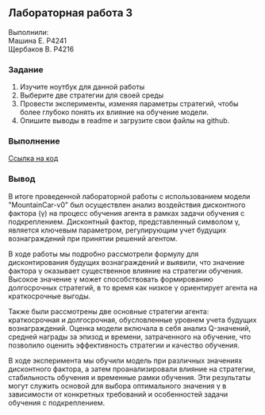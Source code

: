 ## Лабораторная работа 3

Выполнили: <br>
Машина Е. P4241 <br>
Щербаков В. P4216

### Задание

1. Изучите ноутбук для данной работы
2. Выберите две стратегии для своей среды
3. Провести эксперименты, изменяя параметры стратегий, 
чтобы более глубоко понять их влияние на обучение 
модели.
4. Опишите выводы в readme и загрузите свои файлы на 
github.

### Выполнение
[Ссылка на код](./RL3_MountainCar.ipynb)

### Вывод
В итоге проведенной лабораторной работы с использованием модели "MountainCar-v0" был осуществлен анализ воздействия дисконтного фактора (γ) на процесс обучения агента в рамках задачи обучения с подкреплением. Дисконтный фактор, представленный символом γ, является ключевым параметром, регулирующим учет будущих вознаграждений при принятии решений агентом.

В ходе работы мы подробно рассмотрели формулу для дисконтирования будущих вознаграждений и выявили, что значение фактора γ оказывает существенное влияние на стратегии обучения. Высокое значение γ может способствовать формированию долгосрочных стратегий, в то время как низкое γ ориентирует агента на краткосрочные выгоды.

Также были рассмотрены две основные стратегии агента: краткосрочная и долгосрочная, обусловленные уровнем учета будущих вознаграждений. Оценка модели включала в себя анализ Q-значений, средней награды за эпизод и времени, затраченного на обучение, что позволило оценить эффективность стратегии и качество обучения.

В ходе эксперимента мы обучили модель при различных значениях дисконтного фактора, а затем проанализировали влияние на стратегии, стабильность обучения и временные рамки обучения. Эти результаты могут служить основой для выбора оптимального значения γ в зависимости от конкретных требований и особенностей задачи обучения с подкреплением.
